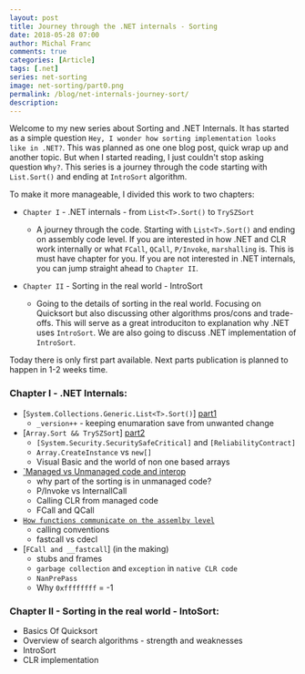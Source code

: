 ```yaml
---
layout: post
title: Journey through the .NET internals - Sorting
date: 2018-05-28 07:00
author: Michal Franc
comments: true
categories: [Article]
tags: [.net]
series: net-sorting
image: net-sorting/part0.png
permalink: /blog/net-internals-journey-sort/
description:
---
```


Welcome to my new series about Sorting and .NET Internals. It has started as a simple question `Hey, I wonder how sorting implementation looks like in .NET?`. This was planned as one one blog post, quick wrap up and another topic. But when I started reading, I just couldn't stop asking question `Why?`. This series is a journey through the code starting with `List.Sort()` and ending at `IntroSort` algorithm.

To make it more manageable, I divided this work to two chapters:

- `Chapter I` - .NET internals - from `List<T>.Sort()` to `TrySZSort`  
  - A journey through the code. Starting with `List<T>.Sort()` and ending on assembly code level. If you are interested in how .NET and CLR work internally or what `FCall`, `QCall`, `P/Invoke`, `marshalling` is. This is must have chapter for you. If you are not interested in .NET internals, you can jump straight ahead to `Chapter II`.  

- `Chapter II` - Sorting in the real world - IntroSort
  - Going to the details of sorting in the real world. Focusing on Quicksort but also discussing other algorithms pros/cons and trade-offs. This will serve as a great introduciton to explanation why .NET uses `IntroSort`. We are also going to discuss .NET implementation of `IntroSort`.

Today there is only first part available. Next parts publication is planned to happen in 1-2 weeks time.
 
### Chapter I - .NET Internals:    

* [`System.Collections.Generic.List<T>.Sort()`] [part1]
  * `_version++` - keeping enumaration save from unwanted change
* [`Array.Sort && TrySZSort`] [part2]
  * `[System.Security.SecuritySafeCritical]` and `[ReliabilityContract]`
  * `Array.CreateInstance` vs `new[]`
  * Visual Basic and the world of non one based arrays
* [`Managed vs Unmanaged code and interop][part3]
  * why part of the sorting is in unmanaged code?
  * P/Invoke vs InternallCall
  * Calling CLR from managed code
  * FCall and QCall
* [`How functions communicate on the assemlby level`][part4]
  * calling conventions
  * fastcall vs cdecl
* [`FCall and __fastcall`] (in the making)
  * stubs and frames
  * `garbage collection` and `exception` in `native CLR code`
  * `NanPrePass`
  * Why `0xffffffff` = -1

[part1]:/blog/net-internals-sorting-part1
[part2]:/blog/net-internals-sorting-part2
[part3]:/blog/net-internals-sorting-part3
[part4]:/blog/net-internals-sorting-part4

### Chapter II - Sorting in the real world - IntoSort:  

* Basics Of Quicksort
* Overview of search algorithms - strength and weaknesses
* IntroSort
* CLR implementation
